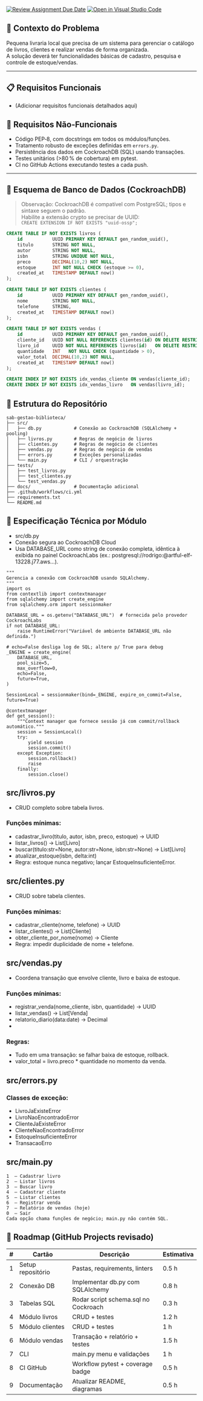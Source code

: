 [![Review Assignment Due Date](https://classroom.github.com/assets/deadline-readme-button-22041afd0340ce965d47ae6ef1cefeee28c7c493a6346c4f15d667ab976d596c.svg)](https://classroom.github.com/a/GXJKbDUf)
[![Open in Visual Studio Code](https://classroom.github.com/assets/open-in-vscode-2e0aaae1b6195c2367325f4f02e2d04e9abb55f0b24a779b69b11b9e10269abc.svg)](https://classroom.github.com/online_ide?assignment_repo_id=19929584&assignment_repo_type=AssignmentRepo)
## 🎯 Contexto do Problema

Pequena livraria local que precisa de um sistema para gerenciar o catálogo de livros, clientes e realizar vendas de forma organizada.  
A solução deverá ter funcionalidades básicas de cadastro, pesquisa e controle de estoque/vendas.

---

## 📋 Requisitos Funcionais

- (Adicionar requisitos funcionais detalhados aqui)

## 📌 Requisitos Não‑Funcionais

- Código PEP‑8, com docstrings em todos os módulos/funções.
- Tratamento robusto de exceções definidas em `errors.py`.
- Persistência dos dados em CockroachDB (SQL) usando transações.
- Testes unitários (>80 % de cobertura) em pytest.
- CI no GitHub Actions executando testes a cada push.

---

## 🏦 Esquema de Banco de Dados (CockroachDB)

> Observação: CockroachDB é compatível com PostgreSQL; tipos e sintaxe seguem o padrão.  
> Habilite a extensão crypto se precisar de UUID:  
> `CREATE EXTENSION IF NOT EXISTS "uuid-ossp";`

```sql
CREATE TABLE IF NOT EXISTS livros (
    id           UUID PRIMARY KEY DEFAULT gen_random_uuid(),
    titulo       STRING NOT NULL,
    autor        STRING NOT NULL,
    isbn         STRING UNIQUE NOT NULL,
    preco        DECIMAL(10,2) NOT NULL,
    estoque      INT NOT NULL CHECK (estoque >= 0),
    created_at   TIMESTAMP DEFAULT now()
);

CREATE TABLE IF NOT EXISTS clientes (
    id           UUID PRIMARY KEY DEFAULT gen_random_uuid(),
    nome         STRING NOT NULL,
    telefone     STRING,
    created_at   TIMESTAMP DEFAULT now()
);

CREATE TABLE IF NOT EXISTS vendas (
    id           UUID PRIMARY KEY DEFAULT gen_random_uuid(),
    cliente_id   UUID NOT NULL REFERENCES clientes(id) ON DELETE RESTRICT,
    livro_id     UUID NOT NULL REFERENCES livros(id)   ON DELETE RESTRICT,
    quantidade   INT   NOT NULL CHECK (quantidade > 0),
    valor_total  DECIMAL(10,2) NOT NULL,
    created_at   TIMESTAMP DEFAULT now()
);

CREATE INDEX IF NOT EXISTS idx_vendas_cliente ON vendas(cliente_id);
CREATE INDEX IF NOT EXISTS idx_vendas_livro   ON vendas(livro_id);
```
## 📂 Estrutura do Repositório
```
sab-gestao-biblioteca/
├── src/
│   ├── db.py            # Conexão ao CockroachDB (SQLAlchemy + pooling)
│   ├── livros.py        # Regras de negócio de livros
│   ├── clientes.py      # Regras de negócio de clientes
│   ├── vendas.py        # Regras de negócio de vendas
│   ├── errors.py        # Exceções personalizadas
│   └── main.py          # CLI / orquestração
├── tests/
│   ├── test_livros.py
│   ├── test_clientes.py
│   └── test_vendas.py
├── docs/                # Documentação adicional
├── .github/workflows/ci.yml
├── requirements.txt
└── README.md
```
## 📐 Especificação Técnica por Módulo
- src/db.py
- Conexão segura ao CockroachDB Cloud
- Usa DATABASE_URL como string de conexão completa, idêntica à exibida no painel CockroachLabs (ex.: postgresql://rodrigo:<senha>@artful-elf-13228.j77.aws...).

```
"""
Gerencia a conexão com CockroachDB usando SQLAlchemy.
"""
import os
from contextlib import contextmanager
from sqlalchemy import create_engine
from sqlalchemy.orm import sessionmaker

DATABASE_URL = os.getenv("DATABASE_URL")  # fornecida pelo provedor CockroachLabs
if not DATABASE_URL:
    raise RuntimeError("Variável de ambiente DATABASE_URL não definida.")

# echo=False desliga log de SQL; altere p/ True para debug
_ENGINE = create_engine(
    DATABASE_URL,
    pool_size=5,
    max_overflow=0,
    echo=False,
    future=True,
)

SessionLocal = sessionmaker(bind=_ENGINE, expire_on_commit=False, future=True)

@contextmanager
def get_session():
    """Context manager que fornece sessão já com commit/rollback automático."""
    session = SessionLocal()
    try:
        yield session
        session.commit()
    except Exception:
        session.rollback()
        raise
    finally:
        session.close()
```

## src/livros.py
- CRUD completo sobre tabela livros.

### Funções mínimas:

- cadastrar_livro(titulo, autor, isbn, preco, estoque) -> UUID
- listar_livros() -> List[Livro]
- buscar(titulo:str=None, autor:str=None, isbn:str=None) -> List[Livro]
- atualizar_estoque(isbn, delta:int)
- Regra: estoque nunca negativo; lançar EstoqueInsuficienteError.

## src/clientes.py
- CRUD sobre tabela clientes.

### Funções mínimas:

- cadastrar_cliente(nome, telefone) -> UUID
- listar_clientes() -> List[Cliente]
- obter_cliente_por_nome(nome) -> Cliente
- Regra: impedir duplicidade de nome + telefone.

## src/vendas.py
- Coordena transação que envolve cliente, livro e baixa de estoque.

### Funções mínimas:

- registrar_venda(nome_cliente, isbn, quantidade) -> UUID
- listar_vendas() -> List[Venda]
- relatorio_diario(data:date) -> Decimal
- 
### Regras:

- Tudo em uma transação: se falhar baixa de estoque, rollback.
- valor_total = livro.preco * quantidade no momento da venda.

## src/errors.py
### Classes de exceção:

* LivroJaExisteError
* LivroNaoEncontradoError
* ClienteJaExisteError
* ClienteNaoEncontradoError
* EstoqueInsuficienteError
* TransacaoErro
  
## src/main.py

```
1  – Cadastrar livro
2  – Listar livros
3  – Buscar livro
4  – Cadastrar cliente
5  – Listar clientes
6  – Registrar venda
7  – Relatório de vendas (hoje)
0  – Sair
Cada opção chama funções de negócio; main.py não contém SQL.
```

## 🚀 Roadmap (GitHub Projects revisado)
| #  | Cartão            | Descrição                            | Estimativa |
|----|-------------------|--------------------------------------|------------|
| 1  | Setup repositório | Pastas, requirements, linters        | 0.5 h      |
| 2  | Conexão DB        | Implementar db.py com SQLAlchemy     | 0.8 h      |
| 3  | Tabelas SQL       | Rodar script schema.sql no Cockroach | 0.3 h      |
| 4  | Módulo livros     | CRUD + testes                        | 1.2 h      |
| 5  | Módulo clientes   | CRUD + testes                        | 1 h        |
| 6  | Módulo vendas     | Transação + relatório + testes       | 1.5 h      |
| 7  | CLI               | main.py menu e validações            | 1 h        |
| 8  | CI GitHub         | Workflow pytest + coverage badge     | 0.5 h      |
| 9  | Documentação      | Atualizar README, diagramas          | 0.5 h      |
